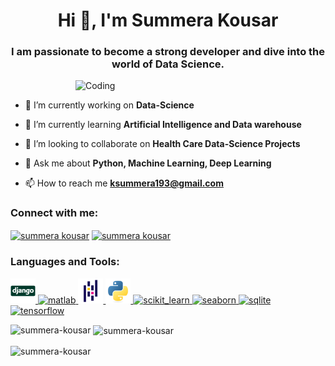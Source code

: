 

<h1 align="center">Hi 👋, I'm Summera Kousar</h1>
<h3 align="center">I am passionate to become a strong developer and dive into the world of Data Science.</h3>
<img align="right" alt="Coding" width="400" src="https://visme.co/blog/wp-content/uploads/2019/10/animated-presentation-software-header.gif">



<p align="left"> <a href="https://twitter.com/" target="blank"><img src="https://img.shields.io/twitter/follow/?logo=twitter&style=for-the-badge" alt="" /></a> </p>

- 🔭 I’m currently working on **Data-Science**

- 🌱 I’m currently learning **Artificial Intelligence and Data warehouse**

- 👯 I’m looking to collaborate on **Health Care Data-Science Projects**

- 💬 Ask me about **Python, Machine Learning, Deep Learning**

- 📫 How to reach me **ksummera193@gmail.com**

<h3 align="left">Connect with me:</h3>
<p align="left">
<a href="https://linkedin.com/in/summera kousar" target="blank"><img align="center" src="https://raw.githubusercontent.com/rahuldkjain/github-profile-readme-generator/master/src/images/icons/Social/linked-in-alt.svg" alt="summera kousar" height="30" width="40" /></a>
<a href="https://kaggle.com/summera kousar" target="blank"><img align="center" src="https://raw.githubusercontent.com/rahuldkjain/github-profile-readme-generator/master/src/images/icons/Social/kaggle.svg" alt="summera kousar" height="30" width="40" /></a>
</p>

<h3 align="left">Languages and Tools:</h3>
<p align="left"> <a href="https://www.djangoproject.com/" target="_blank" rel="noreferrer"> <img src="https://raw.githubusercontent.com/devicons/devicon/master/icons/django/django-original.svg" alt="django" width="40" height="40"/> </a> <a href="https://www.mathworks.com/" target="_blank" rel="noreferrer"> <img src="https://upload.wikimedia.org/wikipedia/commons/2/21/Matlab_Logo.png" alt="matlab" width="40" height="40"/> </a> <a href="https://pandas.pydata.org/" target="_blank" rel="noreferrer"> <img src="https://raw.githubusercontent.com/devicons/devicon/2ae2a900d2f041da66e950e4d48052658d850630/icons/pandas/pandas-original.svg" alt="pandas" width="40" height="40"/> </a> <a href="https://www.python.org" target="_blank" rel="noreferrer"> <img src="https://raw.githubusercontent.com/devicons/devicon/master/icons/python/python-original.svg" alt="python" width="40" height="40"/> </a> <a href="https://scikit-learn.org/" target="_blank" rel="noreferrer"> <img src="https://upload.wikimedia.org/wikipedia/commons/0/05/Scikit_learn_logo_small.svg" alt="scikit_learn" width="40" height="40"/> </a> <a href="https://seaborn.pydata.org/" target="_blank" rel="noreferrer"> <img src="https://seaborn.pydata.org/_images/logo-mark-lightbg.svg" alt="seaborn" width="40" height="40"/> </a> <a href="https://www.sqlite.org/" target="_blank" rel="noreferrer"> <img src="https://www.vectorlogo.zone/logos/sqlite/sqlite-icon.svg" alt="sqlite" width="40" height="40"/> </a> <a href="https://www.tensorflow.org" target="_blank" rel="noreferrer"> <img src="https://www.vectorlogo.zone/logos/tensorflow/tensorflow-icon.svg" alt="tensorflow" width="40" height="40"/> </a> </p>

<p><img align="left" src="https://github-readme-stats.vercel.app/api/top-langs?username=summera-kousar&show_icons=true&locale=en&layout=compact" alt="summera-kousar" /></p>

<p>&nbsp;<img align="center" src="https://github-readme-stats.vercel.app/api?username=summera-kousar&show_icons=true&locale=en" alt="summera-kousar" /></p>

<p><img align="center" src="https://github-readme-streak-stats.herokuapp.com/?user=summera-kousar&" alt="summera-kousar" /></p>

